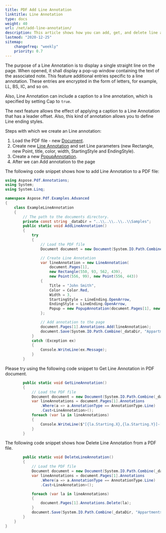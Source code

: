 ```yaml
---
title: PDF Add Line Annotation
linktitle: Line Annotation
type: docs
weight: 40
url: /net/add-line-annotation/
description: This article shows how you can add, get, and delete line annotation from your PDF document.
lastmod: "2020-12-25"
sitemap:
    changefreq: "weekly"
    priority: 0.7
---
```


The purpose of a Line Annotation is to display a single straight line on the page. When opened, it shall display a pop-up window containing the text of the associated note.
This feature additional entries specific to a line annotation. These entries are encrypted in the form of letters, for example, LL, BS, IC, and so on.

Also, Line Annotation can include a caption to a line annotation, which is specified by setting Cap to `true`.

The next feature allows the effect of applying a caption to a Line Annotation that has a leader offset.
Also, this kind of annotation allows you to define Line ending styles.

Steps with which we create an Line annotation:

1. Load the PDF file - new [Document](https://apireference.aspose.com/pdf/net/aspose.pdf/document).
1. Create new [Line Annotation](https://apireference.aspose.com/pdf/net/aspose.pdf.annotations/lineannotation/methods/index) and set Line parameters (new Rectangle, new Point, title, color, width, StartingStyle and EndingStyle).
1. Create a new [PopupAnnotation](https://apireference.aspose.com/pdf/net/aspose.pdf.annotations/popupannotation/methods/index).
1. After we can Add annotation to the page

The following code snippet shows how to add Line Annotation to a PDF file:

```csharp
using Aspose.Pdf.Annotations;
using System;
using System.Linq;

namespace Aspose.Pdf.Examples.Advanced
{
    class ExampleLineAnnotation
    {
        // The path to the documents directory.
        private const string _dataDir = "..\\..\\..\\..\\Samples";
        public static void AddLineAnnotation()
        {
            try
            {
                // Load the PDF file
                Document document = new Document(System.IO.Path.Combine(_dataDir, "Appartments.pdf"));

                // Create Line Annotation
                var lineAnnotation = new LineAnnotation(
                    document.Pages[1],
                    new Rectangle(550, 93, 562, 439),
                    new Point(556, 99), new Point(556, 443))
                {
                    Title = "John Smith",
                    Color = Color.Red,
                    Width = 3,
                    StartingStyle = LineEnding.OpenArrow,
                    EndingStyle = LineEnding.OpenArrow,
                    Popup = new PopupAnnotation(document.Pages[1], new Rectangle(842, 124, 1021, 266))
                };

                // Add annotation to the page 
                document.Pages[1].Annotations.Add(lineAnnotation);
                document.Save(System.IO.Path.Combine(_dataDir, "Appartments_mod.pdf"));
            }
            catch (Exception ex)
            {
                Console.WriteLine(ex.Message);
            }
        }
```

Please try using the following code snippet to Get Line Annotation in PDF document.

```csharp
        public static void GetLineAnnotation()
        {
            // Load the PDF file
            Document document = new Document(System.IO.Path.Combine(_dataDir, "Appartments_mod.pdf"));
            var lineAnnotations = document.Pages[1].Annotations
                .Where(a => a.AnnotationType == AnnotationType.Line)
                .Cast<LineAnnotation>();
            foreach (var la in lineAnnotations)
            {
                Console.WriteLine($"[{la.Starting.X},{la.Starting.Y}]-[{la.Ending.X},{la.Ending.Y}]");
            }
        }
```

The following code snippet shows how Delete Line Annotation from a PDF file.

```csharp
        public static void DeleteLineAnnotation()
        {
            // Load the PDF file
            Document document = new Document(System.IO.Path.Combine(_dataDir, "Appartments_mod.pdf"));
            var lineAnnotations = document.Pages[1].Annotations
                .Where(a => a.AnnotationType == AnnotationType.Line)
                .Cast<LineAnnotation>();

            foreach (var la in lineAnnotations)
            {
                document.Pages[1].Annotations.Delete(la);
            }
            document.Save(System.IO.Path.Combine(_dataDir, "Appartments_del.pdf"));
        }
    }
}
```
